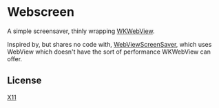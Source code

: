 # Webscreen

A simple screensaver, thinly wrapping [WKWebView][].

Inspired by, but shares no code with, [WebViewScreenSaver][], which uses
WebView which doesn't have the sort of performance WKWebView can offer.

[WKWebView]: https://developer.apple.com/documentation/webkit/wkwebview
[WebViewScreenSaver]: https://github.com/liquidx/webviewscreensaver

## License

[X11](./LICENSE.txt)
